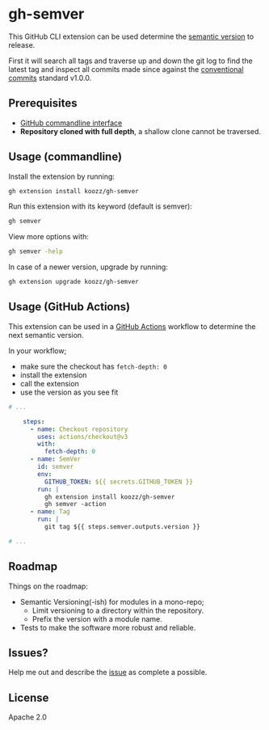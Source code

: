 # gh-semver

This GitHub CLI extension can be used determine the [semantic version] to
release.

First it will search all tags and traverse up and down the git log to find the
latest tag and inspect all commits made since against the [conventional commits]
standard v1.0.0.

## Prerequisites

* [GitHub commandline interface]
* **Repository cloned with full depth**, a shallow clone cannot be traversed.

## Usage (commandline)

Install the extension by running:

```bash
gh extension install koozz/gh-semver
```

Run this extension with its keyword (default is semver):

```bash
gh semver
```

View more options with:

```bash
gh semver -help
```

In case of a newer version, upgrade by running:

```bash
gh extension upgrade koozz/gh-semver
```

## Usage (GitHub Actions)

This extension can be used in a [GitHub Actions] workflow to determine the next
semantic version.

In your workflow;

* make sure the checkout has `fetch-depth: 0`
* install the extension
* call the extension
* use the version as you see fit

```yaml
# ...

    steps:
      - name: Checkout repository
        uses: actions/checkout@v3
        with:
          fetch-depth: 0
      - name: SemVer
        id: semver
        env:
          GITHUB_TOKEN: ${{ secrets.GITHUB_TOKEN }}
        run: |
          gh extension install koozz/gh-semver
          gh semver -action
      - name: Tag
        run: |
          git tag ${{ steps.semver.outputs.version }}

# ...
```

## Roadmap

Things on the roadmap:

* Semantic Versioning(-ish) for modules in a mono-repo;
  * Limit versioning to a directory within the repository.
  * Prefix the version with a module name.
* Tests to make the software more robust and reliable.

## Issues?

Help me out and describe the [issue] as complete a possible.

## License

Apache 2.0

<!-- Markdown links -->
[conventional commits]: https://www.conventionalcommits.org/en/v1.0.0/
[GitHub Actions]: https://docs.github.com/en/actions
[GitHub commandline interface]: https://cli.github.com/
[issue]: https://github.com/koozz/gh-semver/issues/new/choose
[semantic version]: https://semver.org/
